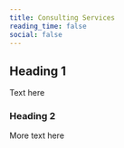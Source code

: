 ```yaml
---
title: Consulting Services
reading_time: false
social: false
---
```


## Heading 1 

Text here

### Heading 2 

More text here